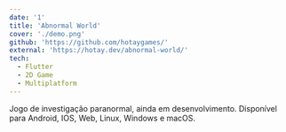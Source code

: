 ```yaml
---
date: '1'
title: 'Abnormal World'
cover: './demo.png'
github: 'https://github.com/hotaygames/'
external: 'https://hotay.dev/abnormal-world/'
tech:
  - Flutter
  - 2D Game
  - Multiplatform
---
```


Jogo de investigação paranormal, ainda em desenvolvimento. Disponível para Android, IOS, Web, Linux, Windows e macOS.
